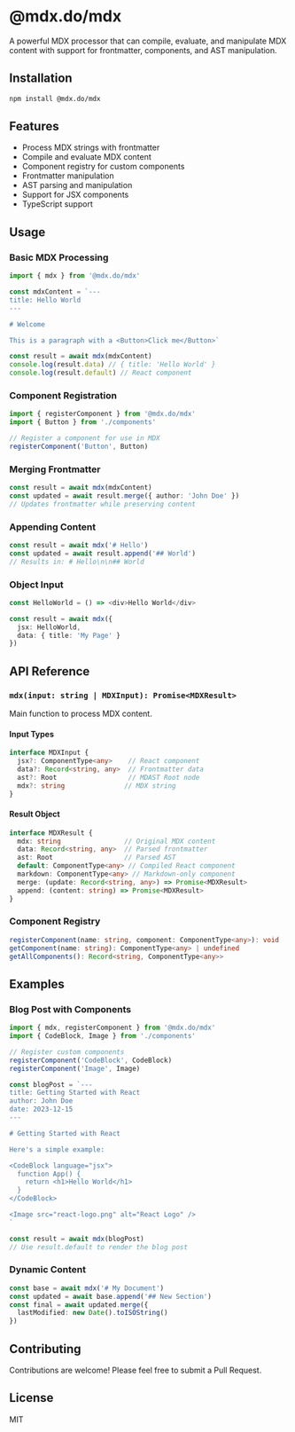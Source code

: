 # @mdx.do/mdx

A powerful MDX processor that can compile, evaluate, and manipulate MDX content with support for frontmatter, components, and AST manipulation.

## Installation

```bash
npm install @mdx.do/mdx
```

## Features

- Process MDX strings with frontmatter
- Compile and evaluate MDX content
- Component registry for custom components
- Frontmatter manipulation
- AST parsing and manipulation
- Support for JSX components
- TypeScript support

## Usage

### Basic MDX Processing

```typescript
import { mdx } from '@mdx.do/mdx'

const mdxContent = `---
title: Hello World
---

# Welcome

This is a paragraph with a <Button>Click me</Button>`

const result = await mdx(mdxContent)
console.log(result.data) // { title: 'Hello World' }
console.log(result.default) // React component
```

### Component Registration

```typescript
import { registerComponent } from '@mdx.do/mdx'
import { Button } from './components'

// Register a component for use in MDX
registerComponent('Button', Button)
```

### Merging Frontmatter

```typescript
const result = await mdx(mdxContent)
const updated = await result.merge({ author: 'John Doe' })
// Updates frontmatter while preserving content
```

### Appending Content

```typescript
const result = await mdx('# Hello')
const updated = await result.append('## World')
// Results in: # Hello\n\n## World
```

### Object Input

```typescript
const HelloWorld = () => <div>Hello World</div>

const result = await mdx({
  jsx: HelloWorld,
  data: { title: 'My Page' }
})
```

## API Reference

### `mdx(input: string | MDXInput): Promise<MDXResult>`

Main function to process MDX content.

#### Input Types

```typescript
interface MDXInput {
  jsx?: ComponentType<any>    // React component
  data?: Record<string, any>  // Frontmatter data
  ast?: Root                  // MDAST Root node
  mdx?: string               // MDX string
}
```

#### Result Object

```typescript
interface MDXResult {
  mdx: string                // Original MDX content
  data: Record<string, any>  // Parsed frontmatter
  ast: Root                  // Parsed AST
  default: ComponentType<any> // Compiled React component
  markdown: ComponentType<any> // Markdown-only component
  merge: (update: Record<string, any>) => Promise<MDXResult>
  append: (content: string) => Promise<MDXResult>
}
```

### Component Registry

```typescript
registerComponent(name: string, component: ComponentType<any>): void
getComponent(name: string): ComponentType<any> | undefined
getAllComponents(): Record<string, ComponentType<any>>
```

## Examples

### Blog Post with Components

```typescript
import { mdx, registerComponent } from '@mdx.do/mdx'
import { CodeBlock, Image } from './components'

// Register custom components
registerComponent('CodeBlock', CodeBlock)
registerComponent('Image', Image)

const blogPost = `---
title: Getting Started with React
author: John Doe
date: 2023-12-15
---

# Getting Started with React

Here's a simple example:

<CodeBlock language="jsx">
  function App() {
    return <h1>Hello World</h1>
  }
</CodeBlock>

<Image src="react-logo.png" alt="React Logo" />
`

const result = await mdx(blogPost)
// Use result.default to render the blog post
```

### Dynamic Content

```typescript
const base = await mdx('# My Document')
const updated = await base.append('## New Section')
const final = await updated.merge({ 
  lastModified: new Date().toISOString() 
})
```

## Contributing

Contributions are welcome! Please feel free to submit a Pull Request.

## License

MIT